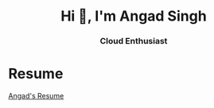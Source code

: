 <h1 align="center">Hi 👋, I'm Angad Singh</h1>
<h3 align="center">Cloud Enthusiast</h3>

# Resume
[Angad's Resume](https://drive.google.com/file/d/1iVhnhy8CzOjH7_lK4NFPut5GzUdDKdUv/view?usp=sharing)



